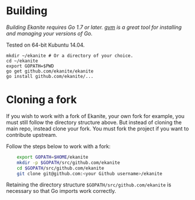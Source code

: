 # Building
*Building Ekanite requires Go 1.7 or later. [gvm](https://github.com/moovweb/gvm) is a great tool for installing and managing your versions of Go.*

Tested on 64-bit Kubuntu 14.04.

    mkdir ~/ekanite # Or a directory of your choice.
    cd ~/ekanite
    export GOPATH=$PWD
    go get github.com/ekanite/ekanite
    go install github.com/ekanite/...

# Cloning a fork
If you wish to work with a fork of Ekanite, your own fork for example, you must still follow the directory structure above. But instead of cloning the main repo, instead clone your fork. You must fork the project if you want to contribute upstream.

Follow the steps below to work with a fork:

```bash
    export GOPATH=$HOME/ekanite
    mkdir -p $GOPATH/src/github.com/ekanite
    cd $GOPATH/src/github.com/ekanite
    git clone git@github.com:<your Github username>/ekanite
```

Retaining the directory structure `$GOPATH/src/github.com/ekanite` is necessary so that Go imports work correctly.
